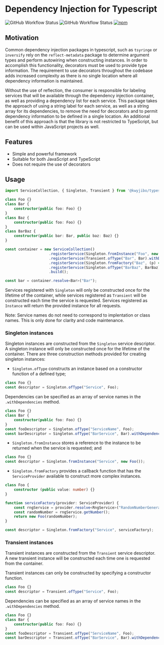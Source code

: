 # Dependency Injection for Typescript

![GitHub Workflow Status](https://github.com/doc-kwyjibo/typescript-dependency-injection/actions/workflows/build.yml/badge.svg)
![GitHub Workflow Status](https://github.com/doc-kwyjibo/typescript-dependency-injection/actions/workflows/build-develop.yml/badge.svg)
[![npm](https://img.shields.io/npm/v/@kwyjibo-developments/typescript-dependency-injection.svg)](https://www.npmjs.com/package/@kwyjibo-developments/typescript-dependency-injection)

## Motivation
Common dependency injection packages in typescript, such as `tsyringe` or `inversify` rely on the `reflect-metadata` package to determine argument types and perform autowiring when constructing instances. In order to accomplish this functionality, decorators must be used to provide type information. The requirement to use decorators throughout the codebase adds increased complexity as there is no single location where all dependency information is maintained.

Without the use of reflection, the consumer is responsible for labeling services that will be available through the dependency injection container, as well as providing a dependency list for each service. This package takes the approach of using a string label for each service, as well as a string array for its dependencies, to remove the need for decorators and to permit dependency information to be defined in a single location. An additional benefit of this approach is that the library is not restricted to TypeScript, but can be used within JavaScript projects as well.

## Features
- Simple and powerful framework
- Suitable for both JavaScript and TypeScript
- Does not require the use of decorators

## Usage

```typescript
import ServiceCollection, { Singleton, Transient } from '@kwyjibo/typescript-dependency-injection';

class Foo {}
class Bar {
    constructor(public foo: Foo) {}
}
class Baz {
    constructor(public foo: Foo) {}
}
class BarBaz {
    constructor(public bar: Bar, public baz: Baz) {}
}

const container = new ServiceCollection()
                    .registerService(Singleton.fromInstance("Foo", new Foo()))
                    .registerService(Transient.ofType("Bar", Bar).withDependencies(["Foo"]))
                    .registerService(Singleton.fromFactory("Baz", (p) => new Baz(p.resolve<Foo>("Foo"))))
                    .registerService(Singleton.ofType("BarBaz", BarBaz).withDependencies(["Bar", "Baz"]))
                    .build();

const bar = container.resolve<Bar>("Bar");
```

Services registered with `Singleton` will only be constructed once for the lifetime of the container, while services registered as `Transient` will be constructed each time the service is requested. Services registered as `Instance` will return the provided instance for all requests.

Note: Service names do not need to correspond to implentation or class names. This is only done for clarity and code maintenance.

### Singleton instances
Singleton instances are constructed from the `Singleton` service descriptor. A singleton instance will only be constructed once for the lifetime of the container. There are three construction methods provided for creating singleton instances:
- `Singleton.ofType` constructs an instance based on a constructor function of a defined type;
```typescript
class Foo {}
const descriptor = Singleton.ofType("Service", Foo);
```
Dependencies can be specified as an array of service names in the `.withDependencies` method.
```typescript
class Foo {}
class Bar {
    constructor(public foo: Foo) {}
}
const fooDescriptor = Singleton.ofType("ServiceName", Foo);
const barDescriptor = Singleton.ofType("BarService", Bar).withDependencies(["ServiceName"]);
```

- `Singleton.fromInstance` stores a reference to the instance to be returned when the service is requested; and
```typescript
class Foo {}
const descriptor = Singleton.fromInstance("Service", new Foo());
```
- `Singleton.fromFactory` provides a callback function that has the `ServiceProvider` available to construct more complex instances.
```typescript
class Foo {
    constructor (public value: number) {}
}

function serviceFactory(provider: ServiceProvider) {
    const rngService = provider.resolve<RngService>("RandomNumberGenerator");
    const randomNumber = rngService.getNumber();
    return new Foo(randomNumber);
}

const descriptor = Singleton.fromFactory("Service", serviceFactory);
```

### Transient instances
Transient instances are constructed from the `Transient` service descriptor. A new transient instance will be constructed each time one is requested from the container.

Transient instances can only be constructed by specifying a constructor function.
```typescript
class Foo {}
const descriptor = Transient.ofType("Service", Foo);
```
Dependencies can be specified as an array of service names in the `.withDependencies` method.
```typescript
class Foo {}
class Bar {
    constructor(public foo: Foo) {}
}
const fooDescriptor = Transient.ofType("ServiceName", Foo);
const barDescriptor = Transient.ofType("BarService", Bar).withDependencies(["ServiceName"]);
```
